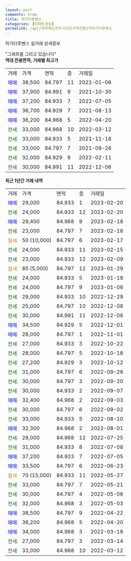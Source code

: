 ```yaml
---
layout: post
comments: true
title: 하가더루벤스
categories: [아파트정보]
permalink: /apt/전라북도전주시덕진구덕진동2가하가더루벤스
---
```


하가더루벤스 실거래 상세정보

<script type="text/javascript">
  google.charts.load('current', {'packages':['line', 'corechart']});
  google.charts.setOnLoadCallback(drawChart);

  function drawChart() {
    var data = new google.visualization.DataTable();
    data.addColumn('date', '거래일');
    data.addColumn('number', "매매");
    data.addColumn('number', "전세");
    data.addColumn('number', "전매");

    data.addRows([[new Date(Date.parse("2023-02-20")), 29000, null, null], [new Date(Date.parse("2023-02-20")), null, 24000, null], [new Date(Date.parse("2023-02-18")), 29400, null, null], [new Date(Date.parse("2023-02-18")), null, 23000, null], [new Date(Date.parse("2023-02-17")), null, null, null], [new Date(Date.parse("2023-02-15")), null, 24000, null], [new Date(Date.parse("2023-02-09")), null, 23000, null], [new Date(Date.parse("2023-01-29")), null, null, null], [new Date(Date.parse("2023-01-19")), null, 24000, null], [new Date(Date.parse("2023-01-06")), null, 24000, null], [new Date(Date.parse("2022-12-29")), null, 29000, null], [new Date(Date.parse("2022-12-08")), null, 25000, null], [new Date(Date.parse("2022-12-06")), null, 30000, null], [new Date(Date.parse("2022-12-01")), 34500, null, null], [new Date(Date.parse("2022-11-01")), 28000, null, null], [new Date(Date.parse("2022-10-22")), null, 27000, null], [new Date(Date.parse("2022-10-18")), null, 28000, null], [new Date(Date.parse("2022-10-12")), null, 27200, null], [new Date(Date.parse("2022-09-26")), null, 31000, null], [new Date(Date.parse("2022-09-20")), null, 30000, null], [new Date(Date.parse("2022-09-07")), null, 30000, null], [new Date(Date.parse("2022-09-03")), 32400, null, null], [new Date(Date.parse("2022-09-02")), null, 30000, null], [new Date(Date.parse("2022-08-10")), null, 33000, null], [new Date(Date.parse("2022-08-01")), 32300, null, null], [new Date(Date.parse("2022-07-25")), null, 28000, null], [new Date(Date.parse("2022-07-08")), null, 31000, null], [new Date(Date.parse("2022-07-05")), 37200, null, null], [new Date(Date.parse("2022-06-23")), 33500, null, null], [new Date(Date.parse("2022-05-27")), null, null, null], [new Date(Date.parse("2022-05-21")), null, 33000, null], [new Date(Date.parse("2022-05-06")), null, 30000, null], [new Date(Date.parse("2022-05-03")), null, 32000, null], [new Date(Date.parse("2022-04-22")), 38500, null, null], [new Date(Date.parse("2022-04-20")), 36200, null, null], [new Date(Date.parse("2022-03-18")), 34000, null, null], [new Date(Date.parse("2022-03-14")), null, 27000, null], [new Date(Date.parse("2022-03-12")), null, 33000, null]]);

    var options = {
      hAxis: {
        format: 'yyyy/MM/dd'
      },    
      lineWidth: 0,
      pointsVisible: true,    
      title: '최근 1년간 유형별 실거래가 분포',
      legend: { position: 'bottom' }
    };

    var formatter = new google.visualization.NumberFormat({pattern:'###,###'} );
    formatter.format(data, 1);
    formatter.format(data, 2);
    
    setTimeout(function() {
        var chart = new google.visualization.LineChart(document.getElementById('columnchart_material'));
        chart.draw(data, (options));
        document.getElementById('loading').style.display = 'none';
    }, 200);
  }
</script>


<div id="loading" style="z-index:20; display: block; margin-left: 0px">"그래프를 그리고 있습니다"</div>
<div id="columnchart_material" style="width: 95%; margin-left: 0px; display: block"></div>
<!-- contents start -->
<b>역대 전용면적, 거래별 최고가</b>
<table class="sortable">
    <tr>
      <td>거래</td>
      <td>가격</td>
      <td>면적</td>
      <td>층</td>
      <td>거래일</td>
    </tr>
        <tr>
          <td><a style="color: blue">매매</a></td>
          <td>38,500</td>
          <td>84.797</td>
          <td>11</td>
          <td>2022-01-06</td>
        </tr>            <tr>
          <td><a style="color: blue">매매</a></td>
          <td>37,900</td>
          <td>84.991</td>
          <td>9</td>
          <td>2021-10-30</td>
        </tr>            <tr>
          <td><a style="color: blue">매매</a></td>
          <td>37,200</td>
          <td>84.933</td>
          <td>7</td>
          <td>2022-07-05</td>
        </tr>            <tr>
          <td><a style="color: blue">매매</a></td>
          <td>36,700</td>
          <td>84.929</td>
          <td>7</td>
          <td>2021-08-13</td>
        </tr>            <tr>
          <td><a style="color: blue">매매</a></td>
          <td>36,200</td>
          <td>84.968</td>
          <td>5</td>
          <td>2022-04-20</td>
        </tr>        
        <tr>
              <td><a style="color: darkgreen">전세</a></td>
              <td>33,000</td>
              <td>84.968</td>
              <td>10</td>
              <td>2022-03-12</td>
            </tr>            <tr>
              <td><a style="color: darkgreen">전세</a></td>
              <td>33,000</td>
              <td>84.933</td>
              <td>5</td>
              <td>2021-11-18</td>
            </tr>            <tr>
              <td><a style="color: darkgreen">전세</a></td>
              <td>33,000</td>
              <td>84.797</td>
              <td>7</td>
              <td>2021-09-26</td>
            </tr>            <tr>
              <td><a style="color: darkgreen">전세</a></td>
              <td>32,000</td>
              <td>84.929</td>
              <td>9</td>
              <td>2022-02-11</td>
            </tr>            <tr>
              <td><a style="color: darkgreen">전세</a></td>
              <td>30,000</td>
              <td>84.991</td>
              <td>11</td>
              <td>2022-12-06</td>
            </tr>        
    
</table>

<b>최근 1년간 거래 내역</b>

<table class="sortable">
    <tr>
      <td>거래</td>
      <td>가격</td>
      <td>면적</td>
      <td>층</td>
      <td>거래일</td>
    </tr>
    <tr>
      <td><a style="color: blue">매매</a></td>
      <td>29,000</td>
      <td>84.933</td>
      <td>1</td>
      <td>2023-02-20</td>
    </tr>          <tr>
      <td><a style="color: darkgreen">전세</a></td>
      <td>24,000</td>
      <td>84.933</td>
      <td>12</td>
      <td>2023-02-20</td>
    </tr>          <tr>
      <td><a style="color: blue">매매</a></td>
      <td>29,400</td>
      <td>84.968</td>
      <td>9</td>
      <td>2023-02-18</td>
    </tr>          <tr>
      <td><a style="color: darkgreen">전세</a></td>
      <td>23,000</td>
      <td>84.797</td>
      <td>7</td>
      <td>2023-02-18</td>
    </tr>          <tr>
      <td><a style="color: darkgoldenrod">월세</a></td>
      <td>50 (10,000)</td>
      <td>84.797</td>
      <td>6</td>
      <td>2023-02-17</td>
    </tr>          <tr>
      <td><a style="color: darkgreen">전세</a></td>
      <td>24,000</td>
      <td>84.933</td>
      <td>11</td>
      <td>2023-02-15</td>
    </tr>          <tr>
      <td><a style="color: darkgreen">전세</a></td>
      <td>23,000</td>
      <td>84.933</td>
      <td>12</td>
      <td>2023-02-09</td>
    </tr>          <tr>
      <td><a style="color: darkgoldenrod">월세</a></td>
      <td>85 (5,000)</td>
      <td>84.797</td>
      <td>12</td>
      <td>2023-01-29</td>
    </tr>          <tr>
      <td><a style="color: darkgreen">전세</a></td>
      <td>24,000</td>
      <td>84.933</td>
      <td>5</td>
      <td>2023-01-19</td>
    </tr>          <tr>
      <td><a style="color: darkgreen">전세</a></td>
      <td>24,000</td>
      <td>84.797</td>
      <td>9</td>
      <td>2023-01-06</td>
    </tr>          <tr>
      <td><a style="color: darkgreen">전세</a></td>
      <td>29,000</td>
      <td>84.933</td>
      <td>10</td>
      <td>2022-12-29</td>
    </tr>          <tr>
      <td><a style="color: darkgreen">전세</a></td>
      <td>25,000</td>
      <td>84.797</td>
      <td>10</td>
      <td>2022-12-08</td>
    </tr>          <tr>
      <td><a style="color: darkgreen">전세</a></td>
      <td>30,000</td>
      <td>84.991</td>
      <td>11</td>
      <td>2022-12-06</td>
    </tr>          <tr>
      <td><a style="color: blue">매매</a></td>
      <td>34,500</td>
      <td>84.929</td>
      <td>5</td>
      <td>2022-12-01</td>
    </tr>          <tr>
      <td><a style="color: blue">매매</a></td>
      <td>28,000</td>
      <td>84.797</td>
      <td>1</td>
      <td>2022-11-01</td>
    </tr>          <tr>
      <td><a style="color: darkgreen">전세</a></td>
      <td>27,000</td>
      <td>84.933</td>
      <td>3</td>
      <td>2022-10-22</td>
    </tr>          <tr>
      <td><a style="color: darkgreen">전세</a></td>
      <td>28,000</td>
      <td>84.797</td>
      <td>5</td>
      <td>2022-10-18</td>
    </tr>          <tr>
      <td><a style="color: darkgreen">전세</a></td>
      <td>27,200</td>
      <td>84.929</td>
      <td>3</td>
      <td>2022-10-12</td>
    </tr>          <tr>
      <td><a style="color: darkgreen">전세</a></td>
      <td>31,000</td>
      <td>84.797</td>
      <td>6</td>
      <td>2022-09-26</td>
    </tr>          <tr>
      <td><a style="color: darkgreen">전세</a></td>
      <td>30,000</td>
      <td>84.797</td>
      <td>3</td>
      <td>2022-09-20</td>
    </tr>          <tr>
      <td><a style="color: darkgreen">전세</a></td>
      <td>30,000</td>
      <td>84.933</td>
      <td>2</td>
      <td>2022-09-07</td>
    </tr>          <tr>
      <td><a style="color: blue">매매</a></td>
      <td>32,400</td>
      <td>84.968</td>
      <td>2</td>
      <td>2022-09-03</td>
    </tr>          <tr>
      <td><a style="color: darkgreen">전세</a></td>
      <td>30,000</td>
      <td>84.797</td>
      <td>6</td>
      <td>2022-09-02</td>
    </tr>          <tr>
      <td><a style="color: darkgreen">전세</a></td>
      <td>33,000</td>
      <td>84.933</td>
      <td>5</td>
      <td>2022-08-10</td>
    </tr>          <tr>
      <td><a style="color: blue">매매</a></td>
      <td>32,300</td>
      <td>84.968</td>
      <td>2</td>
      <td>2022-08-01</td>
    </tr>          <tr>
      <td><a style="color: darkgreen">전세</a></td>
      <td>28,000</td>
      <td>84.968</td>
      <td>12</td>
      <td>2022-07-25</td>
    </tr>          <tr>
      <td><a style="color: darkgreen">전세</a></td>
      <td>31,000</td>
      <td>84.933</td>
      <td>8</td>
      <td>2022-07-08</td>
    </tr>          <tr>
      <td><a style="color: blue">매매</a></td>
      <td>37,200</td>
      <td>84.933</td>
      <td>7</td>
      <td>2022-07-05</td>
    </tr>          <tr>
      <td><a style="color: blue">매매</a></td>
      <td>33,500</td>
      <td>84.797</td>
      <td>6</td>
      <td>2022-06-23</td>
    </tr>          <tr>
      <td><a style="color: darkgoldenrod">월세</a></td>
      <td>70 (15,000)</td>
      <td>84.933</td>
      <td>11</td>
      <td>2022-05-27</td>
    </tr>          <tr>
      <td><a style="color: darkgreen">전세</a></td>
      <td>33,000</td>
      <td>84.797</td>
      <td>7</td>
      <td>2022-05-21</td>
    </tr>          <tr>
      <td><a style="color: darkgreen">전세</a></td>
      <td>30,000</td>
      <td>84.797</td>
      <td>4</td>
      <td>2022-05-06</td>
    </tr>          <tr>
      <td><a style="color: darkgreen">전세</a></td>
      <td>32,000</td>
      <td>84.968</td>
      <td>3</td>
      <td>2022-05-03</td>
    </tr>          <tr>
      <td><a style="color: blue">매매</a></td>
      <td>38,500</td>
      <td>84.797</td>
      <td>9</td>
      <td>2022-04-22</td>
    </tr>          <tr>
      <td><a style="color: blue">매매</a></td>
      <td>36,200</td>
      <td>84.968</td>
      <td>5</td>
      <td>2022-04-20</td>
    </tr>          <tr>
      <td><a style="color: blue">매매</a></td>
      <td>34,000</td>
      <td>84.968</td>
      <td>3</td>
      <td>2022-03-18</td>
    </tr>          <tr>
      <td><a style="color: darkgreen">전세</a></td>
      <td>27,000</td>
      <td>84.797</td>
      <td>3</td>
      <td>2022-03-14</td>
    </tr>          <tr>
      <td><a style="color: darkgreen">전세</a></td>
      <td>33,000</td>
      <td>84.968</td>
      <td>10</td>
      <td>2022-03-12</td>
    </tr>      </table>
<!-- contents end -->    

